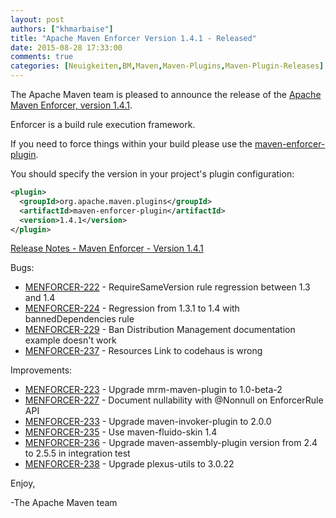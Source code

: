 ```yaml
---
layout: post
authors: ["khmarbaise"]
title: "Apache Maven Enforcer Version 1.4.1 - Released"
date: 2015-08-28 17:33:00
comments: true
categories: [Neuigkeiten,BM,Maven,Maven-Plugins,Maven-Plugin-Releases]
---
```

The Apache Maven team is pleased to announce the release of the 
[Apache Maven Enforcer, version 1.4.1](https://maven.apache.org/enforcer).

Enforcer is a build rule execution framework.

If you need to force things within your build please use the 
[maven-enforcer-plugin](https://maven.apache.org/enforcer/maven-enforcer-plugin/).

You should specify the version in your project's plugin configuration:

```xml
<plugin>
  <groupId>org.apache.maven.plugins</groupId>
  <artifactId>maven-enforcer-plugin</artifactId>
  <version>1.4.1</version>
</plugin>
```

<!-- more -->

[Release Notes - Maven Enforcer - Version 1.4.1](https://issues.apache.org/jira/secure/ReleaseNote.jspa?projectId=12317520&version=12330766)

Bugs:

 * [MENFORCER-222](https://issues.apache.org/jira/browse/MENFORCER-222) - RequireSameVersion rule regression between 1.3 and 1.4
 * [MENFORCER-224](https://issues.apache.org/jira/browse/MENFORCER-224) - Regression from 1.3.1 to 1.4 with bannedDependencies rule
 * [MENFORCER-229](https://issues.apache.org/jira/browse/MENFORCER-229) - Ban Distribution Management documentation example doesn't work
 * [MENFORCER-237](https://issues.apache.org/jira/browse/MENFORCER-237) - Resources Link to codehaus is wrong

Improvements:

 * [MENFORCER-223](https://issues.apache.org/jira/browse/MENFORCER-223) - Upgrade mrm-maven-plugin to 1.0-beta-2
 * [MENFORCER-227](https://issues.apache.org/jira/browse/MENFORCER-227) - Document nullability with @Nonnull on EnforcerRule API
 * [MENFORCER-233](https://issues.apache.org/jira/browse/MENFORCER-233) - Upgrade maven-invoker-plugin to 2.0.0
 * [MENFORCER-235](https://issues.apache.org/jira/browse/MENFORCER-235) - Use maven-fluido-skin 1.4
 * [MENFORCER-236](https://issues.apache.org/jira/browse/MENFORCER-236) - Upgrade maven-assembly-plugin version from 2.4 to 2.5.5 in integration test
 * [MENFORCER-238](https://issues.apache.org/jira/browse/MENFORCER-238) - Upgrade plexus-utils to 3.0.22

Enjoy,

-The Apache Maven team
